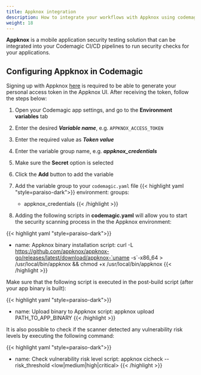 ```yaml
---
title: Appknox integration
description: How to integrate your workflows with Appknox using codemagic.yaml
weight: 18
---
```


**Appknox** is a mobile application security testing solution that can be integrated into your Codemagic CI/CD pipelines to run security checks for your applications.


## Configuring Appknox in Codemagic

Signing up with Appknox [here](https://www.appknox.com/) is required to be able to generate your personal access token in the Appknox UI. After receiving the token, follow the steps below:

1. Open your Codemagic app settings, and go to the **Environment variables** tab
2. Enter the desired **_Variable name_**, e.g. `APPKNOX_ACCESS_TOKEN`
3. Enter the required value as **_Token value_**
4. Enter the variable group name, e.g. **_appknox_credentials_**
5. Make sure the **Secret** option is selected
6. Click the **Add** button to add the variable

7. Add the variable group to your `codemagic.yaml` file
{{< highlight yaml "style=paraiso-dark">}}
  environment:
    groups:
      - appknox_credentials
{{< /highlight >}}

8. Adding the following scripts in **codemagic.yaml** will allow you to start the security scanning process in the the Appknox environment:


{{< highlight yaml "style=paraiso-dark">}}
  - name: Appknox binary installation
    script: curl -L https://github.com/appknox/appknox-go/releases/latest/download/appknox-`uname -s`-x86_64 > /usr/local/bin/appknox && chmod +x /usr/local/bin/appknox 
{{< /highlight >}}

Make sure that the following script is executed in the post-build script (after your app binary is built):

{{< highlight yaml "style=paraiso-dark">}}
  - name: Upload binary to Appknox
    script: appknox upload PATH_TO_APP_BINARY
{{< /highlight >}}

It is also possible to check if the scanner detected any vulnerability risk levels by executing the following command:

{{< highlight yaml "style=paraiso-dark">}}
  - name: Check vulnerability risk level
    script: appknox cicheck <file-id> --risk_threshold <low|medium|high|critical>
{{< /highlight >}}
